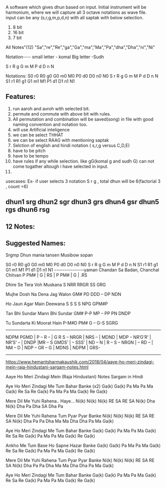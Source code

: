 A software which gives dhun based on input. Initial instrument will be harmonium, where we will capture all 3 octave notations as wave file.  
input can be any (s,r,g,m,p,d,n) with all saptak with below selection.
1. 8 bit
2. 16 bit
3. 7 bit

All Notes"(12)
"Sa","re","Re","ga","Ga","ma","Ma","Pa","dha","Dha","ni","Ni"

Notation----
small letter - komal
Big letter -Sudh

S r R g G m M P d D n N

Notations:
S0 r0 R0 g0 G0 m0 M0 P0 d0 D0 n0 N0  S r R g G m M P d D n N  S1 r1 R1 g1 G1 m1 M1 P1 d1 D1 n1 N1


Features:
-----------------------------------------
1. run aaroh and avroh with selected bit.
2. permute and commute with above bit with rules.
3. All permutation and combination will be saved(song) in file with good naming convention and notation too.
4. will use Artificial inteligence
3. we can be select THHAT
4. we can be select RAAG with mentioning saptak
5. Selction of english and hindi notation ( s,r,g versus C,D,E)
6. have to be pitch
7. have to be tempo
8. have rules if any while selection. like gG(komal g and sudh G) can not come togather  altough i have selected in input.
9. 

usecases:
Ex- if user selects 3 notation S r g , total dhun will be 6(factorial 3 , count =6)

dhun1  srg
dhun2  sgr
dhun3  grs
dhun4  gsr
dhun5  rgs
dhun6  rsg
-----------------------------------------------
12 Notes:
-----------------------------


Suggested Names:
-----------------------
Srgmp
Dhun mania
tansen
Musibow
sopan


S0 r0 R0 g0 G0 m0 M0 P0 d0 D0 n0 N0  S r R g G m M P d D n N  S1 r1 R1 g1 G1 m1 M1 P1 d1 D1 n1 N1
---------------yaman
Chandan Sa Badan, Chanchal Chitvan
P PM# | G | RS | P PM# | G | .RS

Dhire Se Tera Voh Muskana
S NRR RRGR SS GRG

Mujhe Dosh Na Dena Jag Walon
GM# PD DDD – DP NDN

Ho Jaun Agar Main Deewana
S S S S NPG GPM#P

Tan Bhi Sundar Mann Bhi Sundar
GM# P-P MP – PP PN DNDP

Tu Sundarta Ki Moorat Hain
P-M#D PM# G – G-S SGRG

----------------------

NDPM    PGMD  |  P – R –    | G R S –
NRGR    |  NRS –   |  MDND    | MDP –
NR’G’R’  |  NR’S’ –  |  DNDP     |MR – S
GMDS’   | – SSS’    |  ND – N   | R – S  –
NRGN    |  – RD –    | NM – D  | NDP –
GR – G   | MDNS    |  NDPM  | GRS-

--------------------------------------
https://www.hemantsharmakaushik.com/2018/04/aaye-ho-meri-zindagi-mein-raja-hindustani-sargam-notes.html

 Aaye Ho Meri Zindagi Mein (Raja Hindustani) Notes Sargam in Hindi

Aye Ho Meri Zindagi Me Tum Bahar Banke (x2)
Ga(k) Ga(k) Pa  Ma Pa Ma  Ga(k) Re Sa  Re  Ga(k)  Pa Ma Pa Ma  Ga(k) Re Ga(k)

Mere Dil Me Yuhi Rahena.. Haye...
Ni(k) Ni(k) Ni(k)  RE  SA RE SA  Ni(k) Dha Ni(k)  Dha Pa Dha SA Dha Pa

Mere Dil Me Yuhi Rahena Tum Pyar Pyar Banke
Ni(k) Ni(k) Ni(k)  RE  SA RE SA  Ni(k) Dha Pa  Pa Dha  Ma Ma  Dha Dha  Pa Ma Ga(k)

Aye Ho Meri Zindagi Me Tum Bahar Banke
Ga(k) Ga(k) Pa  Ma Pa Ma  Ga(k) Re Sa  Re  Ga(k)  Pa Ma Pa Ma  Ga(k) Re Ga(k)

Ankho Me Tum Base Ho Sapne Hazar Banke
Ga(k) Ga(k) Pa  Ma Pa Ma  Ga(k) Re Sa  Re  Ga(k)  Pa Ma Pa Ma  Ga(k) Re Ga(k)

Mere Dil Me Yuhi Rahena Tum Pyar Pyar Banke
Ni(k) Ni(k) Ni(k)  RE  SA RE SA  Ni(k) Dha Pa  Pa Dha  Ma Ma  Dha Dha  Pa Ma Ga(k)

Aye Ho Meri Zindagi Me Tum Bahar Banke
Ga(k) Ga(k) Pa  Ma Pa Ma  Ga(k) Re Sa  Re  Ga(k)  Pa Ma Pa Ma  Ga(k) Re Ga(k)



